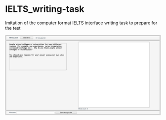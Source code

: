 # IELTS_writing-task
Imitation of the computer format IELTS interface writing task to prepare for the test

![alt text](https://github.com/LittleBelka/IELTS_writing-task/blob/master/screenshot.png)
